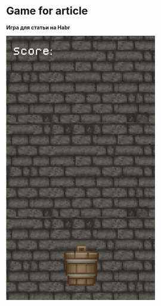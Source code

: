 # Game for article

**Игра для статьи на Habr**

![Alt-текст](https://github.com/ValterGames-Coder/Game-for-article/blob/main/%D0%A1%D0%BD%D0%B8%D0%BC%D0%BE%D0%BA%20%D1%8D%D0%BA%D1%80%D0%B0%D0%BD%D0%B0%20%D0%BE%D1%82%202022-02-06%2010-19-18.png?raw=true "Скриншот игры")
